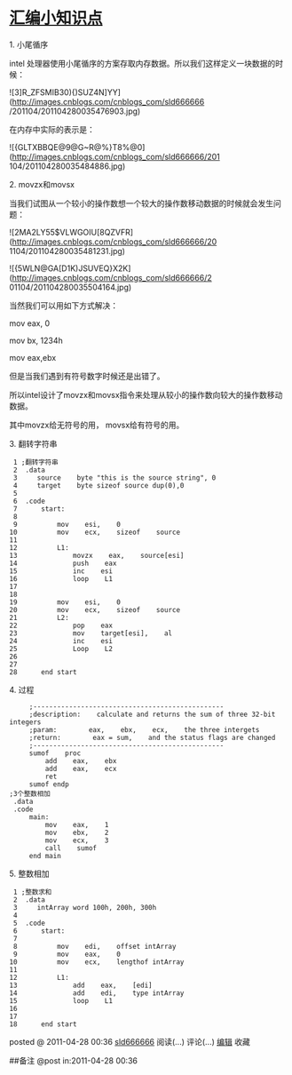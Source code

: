 #  [汇编小知识点](http://www.cnblogs.com/sld666666/archive/2011/04/28/2031273.html)

1\. 小尾循序

intel 处理器使用小尾循序的方案存取内存数据。所以我们这样定义一块数据的时候：

![3\]R_ZFSMIB30\){\)SUZ4N\]YY](http://images.cnblogs.com/cnblogs_com/sld666666
/201104/201104280035476903.jpg)

在内存中实际的表示是：

![{GLTXBBQE@9@G~R@%}T8%@0](http://images.cnblogs.com/cnblogs_com/sld666666/201
104/201104280035484886.jpg)

2\. movzx和movsx

当我们试图从一个较小的操作数想一个较大的操作数移动数据的时候就会发生问题：

![2MA2LY55$VLWGOIU\[8QZVFR](http://images.cnblogs.com/cnblogs_com/sld666666/20
1104/201104280035481231.jpg)

![{5WLN@GA\[D1K\)JSUVEQ}X2K](http://images.cnblogs.com/cnblogs_com/sld666666/2
01104/201104280035504164.jpg)

当然我们可以用如下方式解决：

mov eax, 0

mov bx, 1234h

mov eax,ebx

但是当我们遇到有符号数字时候还是出错了。

所以intel设计了movzx和movsx指令来处理从较小的操作数向较大的操作数移动数据。

其中movzx给无符号的用， movsx给有符号的用。

3\. 翻转字符串

     1 ;翻转字符串  
     2  .data  
     3     source    byte "this is the source string", 0  
     4     target    byte sizeof source dup(0),0  
     5        
     6  .code  
     7      start:  
     8            
     9          mov    esi,    0  
    10          mov    ecx,    sizeof    source  
    11            
    12          L1:  
    13              movzx    eax,    source[esi]  
    14              push    eax  
    15              inc    esi  
    16              loop    L1  
    17                
    18                
    19          mov    esi,    0  
    20          mov    ecx,    sizeof    source  
    21          L2:  
    22              pop    eax  
    23              mov    target[esi],    al  
    24              inc    esi  
    25              Loop    L2  
    26     
    27        
    28      end start

4\. 过程

         ;------------------------------------------------  
         ;description:    calculate and returns the sum of three 32-bit integers  
         ;param:        eax,    ebx,    ecx,    the three intergets  
         ;return:        eax = sum,    and the status flags are changed  
         ;------------------------------------------------  
         sumof    proc  
             add    eax,    ebx  
             add    eax,    ecx  
             ret  
         sumof endp  
    ;3个整数相加  
     .data  
     .code  
         main:  
             mov    eax,    1  
             mov    ebx,    2  
             mov    ecx,    3  
             call    sumof  
         end main

5\. 整数相加

     1 ;整数求和  
     2  .data  
     3     intArray word 100h, 200h, 300h  
     4        
     5  .code  
     6      start:  
     7            
     8          mov    edi,    offset intArray  
     9          mov    eax,    0  
    10          mov    ecx,    lengthof intArray  
    11            
    12          L1:      
    13              add    eax,    [edi]  
    14              add    edi,    type intArray  
    15              loop    L1  
    16                
    17        
    18      end start

posted @ 2011-04-28 00:36 [sld666666](http://www.cnblogs.com/sld666666/)
阅读(...) 评论(...) [编辑](https://i.cnblogs.com/EditPosts.aspx?postid=2031273) 收藏

##备注 
 @post in:2011-04-28 00:36